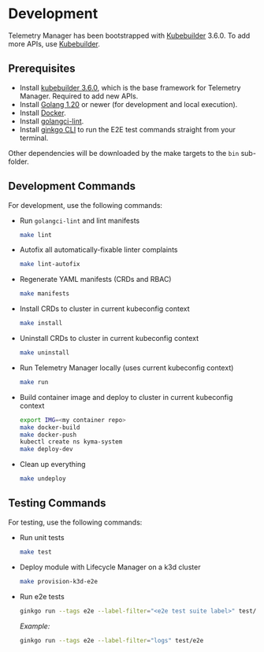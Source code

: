 # Development

Telemetry Manager has been bootstrapped with [Kubebuilder](https://github.com/kubernetes-sigs/kubebuilder) 3.6.0. To add more APIs, use [Kubebuilder](https://book.kubebuilder.io/cronjob-tutorial/new-api.html).

## Prerequisites

- Install [kubebuilder 3.6.0](https://github.com/kubernetes-sigs/kubebuilder), which is the base framework for Telemetry Manager. Required to add new APIs.
- Install [Golang 1.20](https://golang.org/dl/) or newer (for development and local execution).
- Install [Docker](https://www.docker.com/get-started).
- Install [golangci-lint](https://golangci-lint.run).
- Install [ginkgo CLI](https://pkg.go.dev/github.com/onsi/ginkgo/ginkgo) to run the E2E test commands straight from your terminal.

Other dependencies will be downloaded by the make targets to the `bin` sub-folder.

## Development Commands

For development, use the following commands:

- Run `golangci-lint` and lint manifests

  ```bash
  make lint
  ```

- Autofix all automatically-fixable linter complaints

  ```bash
  make lint-autofix
  ```

- Regenerate YAML manifests (CRDs and RBAC)

  ```bash
  make manifests
  ```

- Install CRDs to cluster in current kubeconfig context

  ```bash
  make install
  ```

- Uninstall CRDs to cluster in current kubeconfig context

  ```bash
  make uninstall
  ```

- Run Telemetry Manager locally (uses current kubeconfig context)

  ```bash
  make run
  ```

- Build container image and deploy to cluster in current kubeconfig context

  ```bash
  export IMG=<my container repo>
  make docker-build
  make docker-push
  kubectl create ns kyma-system
  make deploy-dev
  ```

- Clean up everything

  ```bash
  make undeploy
  ```

## Testing Commands

For testing, use the following commands:

- Run unit tests

  ```bash
  make test
  ```

- Deploy module with Lifecycle Manager on a k3d cluster

  ```bash
  make provision-k3d-e2e
  ```

- Run e2e tests

   ```bash
   ginkgo run --tags e2e --label-filter="<e2e test suite label>" test/e2e
   ```

  _Example:_

   ```bash
   ginkgo run --tags e2e --label-filter="logs" test/e2e
   ```
